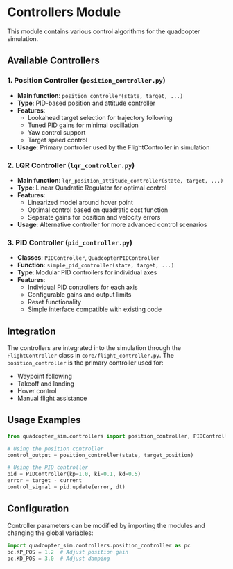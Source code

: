 # Controllers Module

This module contains various control algorithms for the quadcopter simulation.

## Available Controllers

### 1. Position Controller (`position_controller.py`)
- **Main function**: `position_controller(state, target, ...)`
- **Type**: PID-based position and attitude controller
- **Features**: 
  - Lookahead target selection for trajectory following
  - Tuned PID gains for minimal oscillation
  - Yaw control support
  - Target speed control
- **Usage**: Primary controller used by the FlightController in simulation

### 2. LQR Controller (`lqr_controller.py`) 
- **Main function**: `lqr_position_attitude_controller(state, target, ...)`
- **Type**: Linear Quadratic Regulator for optimal control
- **Features**:
  - Linearized model around hover point
  - Optimal control based on quadratic cost function
  - Separate gains for position and velocity errors
- **Usage**: Alternative controller for more advanced control scenarios

### 3. PID Controller (`pid_controller.py`)
- **Classes**: `PIDController`, `QuadcopterPIDController`
- **Function**: `simple_pid_controller(state, target, ...)`
- **Type**: Modular PID controllers for individual axes
- **Features**:
  - Individual PID controllers for each axis
  - Configurable gains and output limits
  - Reset functionality
  - Simple interface compatible with existing code

## Integration

The controllers are integrated into the simulation through the `FlightController` class in `core/flight_controller.py`. The `position_controller` is the primary controller used for:

- Waypoint following
- Takeoff and landing
- Hover control
- Manual flight assistance

## Usage Examples

```python
from quadcopter_sim.controllers import position_controller, PIDController

# Using the position controller
control_output = position_controller(state, target_position)

# Using the PID controller
pid = PIDController(kp=1.0, ki=0.1, kd=0.5)
error = target - current
control_signal = pid.update(error, dt)
```

## Configuration

Controller parameters can be modified by importing the modules and changing the global variables:

```python
import quadcopter_sim.controllers.position_controller as pc
pc.KP_POS = 1.2  # Adjust position gain
pc.KD_POS = 3.0  # Adjust damping
```
